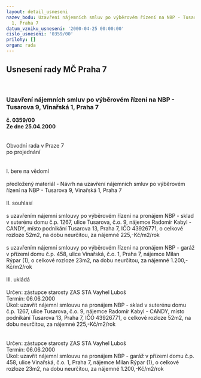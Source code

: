 ```yaml
---
layout: detail_usneseni
nazev_bodu: Uzavření nájemních smluv po výběrovém řízení na NBP - Tusarova 9, Vinařská
  1, Praha 7
datum_vzniku_usneseni: '2000-04-25 00:00:00'
cislo_usneseni: '0359/00'
prilohy: []
organ: rada
---
```

<div id="ucUsn_pList" class="usn">
	<span><h2>Usnesení rady MČ Praha 7 </h2>
<br></span><div class="standBody">
<span><h3>Uzavření nájemních smluv po výběrovém řízení na NBP - Tusarova 9, Vinařská 1, Praha 7</h3></span><div class="center">
		<strong>č. 0359/00</strong><br>
	</div>
<div class="center">
		<strong>Ze dne 25.04.2000</strong><br><br>
	</div>
<br>Obvodní rada v Praze 7<br>po projednání<br><br><br>I.	bere na vědomí<br><br> předložený materiál - Návrh na uzavření nájemních smluv po výběrovém řízení na NBP - Tusarova 9, Vinařská 1, Praha 7<br><br>II.	souhlasí <br><br>s uzavřením nájemní smlouvy po výběrovém řízení na pronájem NBP - sklad v suterénu domu č.p. 1267, ulice Tusarova, č.o. 9, nájemce Radomír Kabyl - CANDY, místo podnikání Tusarova 13, Praha 7, IČO 43926771, o celkové rozloze 52m2, na dobu neurčitou, za nájemné 225,-Kč/m2/rok<br><br>s uzavřením nájemní smlouvy po výběrovém řízení na pronájem NBP - garáž v přízemí domu č.p. 458, ulice Vinařská, č.o. 1, Praha 7, nájemce Milan Rýpar (1), o celkové rozloze 23m2, na dobu neurčitou, za nájemné 1.200,-Kč/m2/rok<br><br>III.	ukládá <br><br> Určen:	zástupce starosty	ZAS STA Vayhel Luboš<br>Termín: 06.06.2000<br>Úkol:	uzavřít nájemní smlouvu na pronájem NBP -  sklad v suterénu domu č.p. 1267, ulice Tusarova, č.o. 9, nájemce Radomír Kabyl - CANDY, místo podnikání Tusarova 13, Praha 7, IČO 43926771, o celkové rozloze 52m2, na dobu neurčitou, za nájemné 225,-Kč/m2/rok<br><br> <br> Určen:	zástupce starosty	ZAS STA Vayhel Luboš<br>Termín: 06.06.2000<br>Úkol:	uzavřít nájemní smlouvu na pronájem NBP - garáž v přízemí domu č.p. 458, ulice Vinařská, č.o. 1, Praha 7, nájemce Milan Rýpar (1), o celkové rozloze 23m2, na dobu neurčitou, za nájemné 1.200,-Kč/m2/rok<br>
</div>
</div>